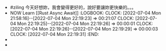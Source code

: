 - #ziling 今天好想妳，我會變得更好的，說好要讓妳更快樂的。。。
- NOW Learn [[Rust Async Await]]
  :LOGBOOK:
  CLOCK: [2022-07-04 Mon 21:58:16]--[2022-07-04 Mon 22:19:23] =>  00:21:07
  CLOCK: [2022-07-04 Mon 22:19:25]--[2022-07-04 Mon 22:19:26] =>  00:00:01
  CLOCK: [2022-07-04 Mon 22:19:26]--[2022-07-04 Mon 22:19:29] =>  00:00:03
  CLOCK: [2022-07-04 Mon 22:19:31]
  :END:
-
-